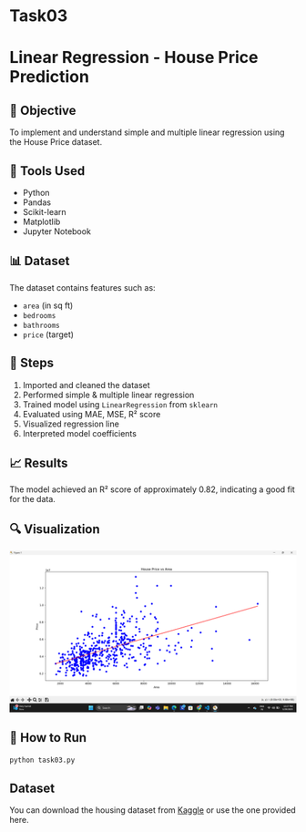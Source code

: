 # Task03
# Linear Regression - House Price Prediction

## 📌 Objective
To implement and understand simple and multiple linear regression using the House Price dataset.

## 🧰 Tools Used
- Python
- Pandas
- Scikit-learn
- Matplotlib
- Jupyter Notebook

## 📊 Dataset
The dataset contains features such as:
- `area` (in sq ft)
- `bedrooms`
- `bathrooms`
- `price` (target)

## 🚀 Steps
1. Imported and cleaned the dataset
2. Performed simple & multiple linear regression
3. Trained model using `LinearRegression` from `sklearn`
4. Evaluated using MAE, MSE, R² score
5. Visualized regression line
6. Interpreted model coefficients

## 📈 Results
The model achieved an R² score of approximately 0.82, indicating a good fit for the data.

## 🔍 Visualization
![Regression Plot](images/regression_plot.png)

## 📁 How to Run
```bash
python task03.py
```

## Dataset
You can download the housing dataset from [Kaggle]((https://www.kaggle.com/datasets/harishkumardatalab/housing-price-prediction)) or use the one provided here.
